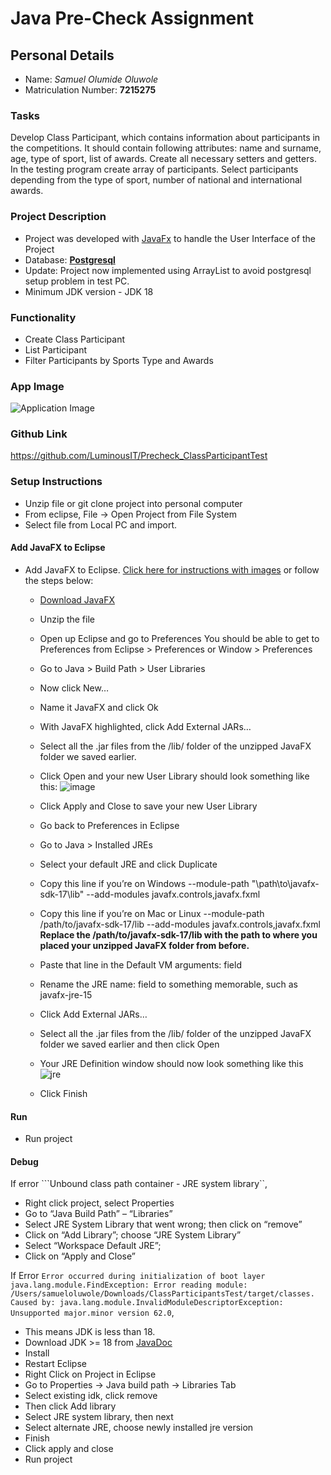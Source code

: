 # Java Pre-Check Assignment

## Personal Details
- Name: *Samuel Olumide Oluwole*
- Matriculation Number: **7215275**

### Tasks

Develop Class Participant, which contains information about participants in the competitions. It should contain following attributes: name and surname, age, type of sport, list of awards.
Create all necessary setters and getters.
In the testing program create array of participants. Select participants depending from the type of sport, number of national and international awards.

### Project Description
- Project was developed with [JavaFx](https://openjfx.io/) to handle the User Interface of the Project
- Database: **[Postgresql](https://www.postgresql.org/)** 
- Update: Project now implemented using ArrayList to avoid postgresql setup problem in test PC. 
- Minimum JDK version - JDK 18

### Functionality
- Create Class Participant
- List Participant
- Filter Participants by Sports Type and Awards

### App Image
![Application Image](https://res.cloudinary.com/olumidesamuel/image/upload/v1694793525/Screenshot_2023-09-15_at_17.55.42_h9enzo.png "Class Participants")

### Github Link
https://github.com/LuminousIT/Precheck_ClassParticipantTest

### Setup Instructions

- Unzip file or git clone project into personal computer
- From eclipse, File -> Open Project from File System
- Select file from Local PC and import.

#### Add JavaFX to Eclipse
- Add JavaFX to Eclipse. [Click here for instructions with images](https://pragmaticways.com/how-to-add-javafx-to-eclipse-the-easy-way/) or follow the steps below:



  - [Download JavaFX](https://gluonhq.com/products/javafx/) 
  - Unzip the file
  - Open up Eclipse and go to Preferences
		You should be able to get to Preferences from Eclipse > Preferences or Window > Preferences
  - Go to Java > Build Path > User Libraries
  - Now click New…
  - Name it JavaFX and click Ok
  - With JavaFX highlighted, click Add External JARs…
  - Select all the .jar files from the /lib/ folder of the unzipped JavaFX folder we saved earlier.
  - Click Open and your new User Library should look something like this:
  	![image](https://res.cloudinary.com/olumidesamuel/image/upload/v1695992350/Screen-Shot-2021-12-09-at-6.51.55-PM_lfobs6.png)
  - Click Apply and Close to save your new User Library
  
  
  
  - Go back to Preferences in Eclipse
  - Go to Java > Installed JREs
  - Select your default JRE and click Duplicate
  - Copy this line if you’re on Windows
     --module-path "\path\to\javafx-sdk-17\lib" --add-modules javafx.controls,javafx.fxml
  - Copy this line if you’re on Mac or Linux
     --module-path /path/to/javafx-sdk-17/lib --add-modules javafx.controls,javafx.fxml
     **Replace the /path/to/javafx-sdk-17/lib with the path to where you placed your unzipped JavaFX folder from before.**
  - Paste that line in the Default VM arguments: field
  - Rename the JRE name: field to something memorable, such as javafx-jre-15
  - Click Add External JARs…
  - Select all the .jar files from the /lib/ folder of the unzipped JavaFX folder we saved earlier and then click Open
  - Your JRE Definition window should now look something like this
  ![jre](https://res.cloudinary.com/olumidesamuel/image/upload/v1695992350/Screen-Shot-2021-12-30-at-11.56.23-AM_mukup8.png)
  - Click Finish
  
#### Run
- Run project

#### Debug
If error ```Unbound class path container - JRE system library``,
 - Right click project, select Properties
 - Go to “Java Build Path” – “Libraries”
 - Select JRE System Library that went wrong; then click on “remove”
 - Click on “Add Library”; choose “JRE System Library”
 - Select “Workspace Default JRE”; 
 - Click on “Apply and Close”
 
If Error ```Error occurred during initialization of boot layer```
```java.lang.module.FindException: Error reading module: /Users/samueloluwole/Downloads/ClassParticipantsTest/target/classes. Caused by: java.lang.module.InvalidModuleDescriptorException: Unsupported major.minor version 62.0```,
 - This means JDK is less than 18.
 - Download JDK >= 18 from [JavaDoc](https://www.oracle.com/java/technologies/downloads)
 - Install
 - Restart Eclipse
 - Right Click on Project in Eclipse
 - Go to Properties -> Java build path -> Libraries Tab
 - Select existing idk, click remove
 - Then click Add library
 - Select JRE system library, then next
 - Select alternate JRE, choose newly installed jre version
 - Finish
 - Click apply and close
 - Run project
 

  
  
